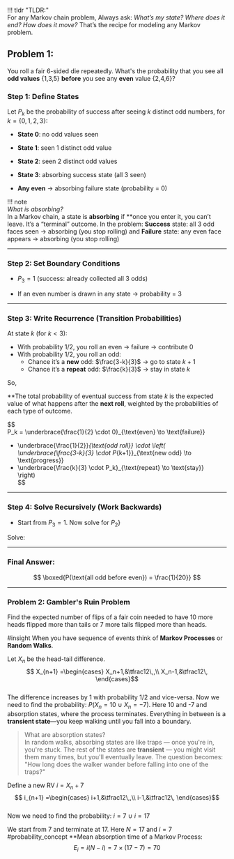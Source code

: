 
!!! tldr "TLDR:"  
    For any Markov chain problem, Always ask: _What’s my state? Where does it end? How does it move?_ That’s the recipe for modeling any Markov problem.  


## Problem 1:  

You roll a fair 6-sided die repeatedly. What's the probability that you see all **odd values** {1,3,5} **before** you see any **even** value {2,4,6}?  


### Step 1: Define States  

Let $P_k$ be the probability of success after seeing $k$ distinct odd numbers, for $k=\{0,1,2,3\}$:  

- **State 0**: no odd values seen  
    
- **State 1**: seen 1 distinct odd value  
    
- **State 2**: seen 2 distinct odd values  
    
- **State 3**: absorbing success state (all 3 seen)  
    
- **Any even** → absorbing failure state (probability = 0)  
    

!!! note  
    *What is absorbing?*  
    In a Markov chain, a state is **absorbing** if **once you enter it, you can’t leave. It’s a “terminal” outcome. In the problem: **Success** state: all 3 odd faces seen → absorbing (you stop rolling) and **Failure** state: any even face appears → absorbing (you stop rolling)  

---  

### Step 2: Set Boundary Conditions  

- $P_3 = 1$ (success: already collected all 3 odds)  
    
- If an even number is drawn in any state → probability = 3  

---  

### Step 3: Write Recurrence (Transition Probabilities)  

At state $k$ (for $k<3$):  
- With probability $1/2$, you roll an even → failure → contribute 0    
- With probability $1/2$, you roll an odd:    
    - Chance it’s a **new** odd: $\frac{3-k}{3}$ → go to state $k+1$        
    - Chance it’s a **repeat** odd: $\frac{k}{3}$ → stay in state $k$  

So,  

**The total probability of eventual success from state $k$ is the expected value of what happens after the **next roll**, weighted by the probabilities of each type of outcome.  

$$   
P_k = \underbrace{\frac{1}{2} \cdot 0}_{\text{even} \to \text{failure}}   
+ \underbrace{\frac{1}{2}}_{\text{odd roll}} \cdot \left(   
\underbrace{\frac{3-k}{3} \cdot P_{k+1}}_{\text{new odd} \to \text{progress}}   
+ \underbrace{\frac{k}{3} \cdot P_k}_{\text{repeat} \to \text{stay}}   
\right)  
$$  
---  

### Step 4: Solve Recursively (Work Backwards)  

- Start from $P_3 = 1$. Now solve for $P_2$}  
    

Solve:  



---  

### Final Answer:  

$$ \boxed{P(\text{all odd before even}) = \frac{1}{20}} $$  

---  

### Problem 2: Gambler's Ruin Problem  



Find the expected number of flips of a fair coin needed to have 10 more heads flipped more than tails or 7 more tails flipped more than heads.  

#insight When you have sequence of events think of **Markov Processes** or **Random Walks**.  

Let $X_n$ be the head-tail difference.  
$$ X_{n+1} =\begin{cases} X_n+1,&\tfrac12\,,\\ X_n-1,&\tfrac12\, \end{cases}$$  
The difference increases by 1 with probability 1/2 and vice-versa. Now we need to find the probability: $P(X_n = 10 \ \cup \ X_n = -7)$. Here 10 and -7 and absorption states, where the process terminates. Everything in between is a **transient state**—you keep walking until you fall into a boundary.  

> What are absorption states?  
	In random walks, absorbing states are like traps — once you're in, you're stuck. The rest of the states are **transient** — you might visit them many times, but you'll eventually leave. The question becomes: "How long does the walker wander before falling into one of the traps?"  

Define a new RV $i = X_n + 7$  
$$ i_{n+1} =\begin{cases} i+1,&\tfrac12\,,\\ i-1,&\tfrac12\, \end{cases}$$  
Now we need to find the probability: $i = 7 \ \cup \ i = 17$  

We start from 7 and terminate at 17. Here $N=17$ and $i=7$  
#probability_concept **Mean absorption time of a Markov Process:   
$$E_i = i(N - i ) = 7 \times (17 - 7) = 70$$  





